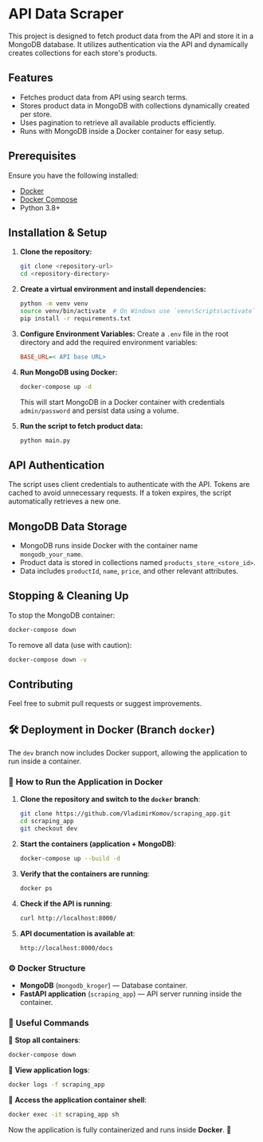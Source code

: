 # API Data Scraper

This project is designed to fetch product data from the API and store it in a MongoDB database. It utilizes authentication via the API and dynamically creates collections for each store's products.

## Features
- Fetches product data from API using search terms.
- Stores product data in MongoDB with collections dynamically created per store.
- Uses pagination to retrieve all available products efficiently.
- Runs with MongoDB inside a Docker container for easy setup.

## Prerequisites
Ensure you have the following installed:
- [Docker](https://www.docker.com/get-started)
- [Docker Compose](https://docs.docker.com/compose/install/)
- Python 3.8+

## Installation & Setup

1. **Clone the repository:**
   ```bash
   git clone <repository-url>
   cd <repository-directory>
   ```

2. **Create a virtual environment and install dependencies:**
   ```bash
   python -m venv venv
   source venv/bin/activate  # On Windows use `venv\Scripts\activate`
   pip install -r requirements.txt
   ```

3. **Configure Environment Variables:**
   Create a `.env` file in the root directory and add the required environment variables:
   ```ini
   BASE_URL=< API base URL>
   ```

4. **Run MongoDB using Docker:**
   ```bash
   docker-compose up -d
   ```
   This will start MongoDB in a Docker container with credentials `admin/password` and persist data using a volume.

5. **Run the script to fetch product data:**
   ```bash
   python main.py
   ```

## API Authentication
The script uses client credentials to authenticate with the API. Tokens are cached to avoid unnecessary requests. If a token expires, the script automatically retrieves a new one.

## MongoDB Data Storage
- MongoDB runs inside Docker with the container name `mongodb_your_name`.
- Product data is stored in collections named `products_store_<store_id>`.
- Data includes `productId`, `name`, `price`, and other relevant attributes.

## Stopping & Cleaning Up
To stop the MongoDB container:
```bash
docker-compose down
```
To remove all data (use with caution):
```bash
docker-compose down -v
```

## Contributing
Feel free to submit pull requests or suggest improvements.

## 🛠 Deployment in Docker (Branch `docker`)

The `dev` branch now includes Docker support, allowing the application to run inside a container.

### 📌 **How to Run the Application in Docker**
1. **Clone the repository and switch to the `docker` branch**:
   ```sh
   git clone https://github.com/VladimirKomov/scraping_app.git
   cd scraping_app
   git checkout dev
   ```

2. **Start the containers (application + MongoDB)**:
   ```sh
   docker-compose up --build -d
   ```

3. **Verify that the containers are running**:
   ```sh
   docker ps
   ```

4. **Check if the API is running**:
   ```sh
   curl http://localhost:8000/
   ```

5. **API documentation is available at**:
   ```
   http://localhost:8000/docs
   ```

### ⚙ **Docker Structure**
- **MongoDB** (`mongodb_kroger`) — Database container.
- **FastAPI application** (`scraping_app`) — API server running inside the container.

### 🔧 **Useful Commands**
📌 **Stop all containers**:
```sh
docker-compose down
```

📌 **View application logs**:
```sh
docker logs -f scraping_app
```

📌 **Access the application container shell**:
```sh
docker exec -it scraping_app sh
```

Now the application is fully containerized and runs inside **Docker**. 🚀




